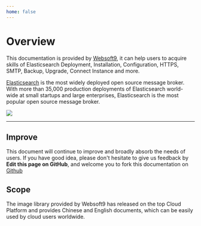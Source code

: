 ```yaml
---
home: false
---
```


# Overview

This documentation is provided by [Websoft9](https://www.websoft9.com/), it can help users to acquire skills of Elasticsearch Deployment, Installation, Configuration, HTTPS, SMTP, Backup, Upgrade, Connect Instance and more.

[Elasticsearch](https://elasticsearch-server.apache.org/) is the most widely deployed open source message broker. With more than 35,000 production deployments of Elasticsearch world-wide at small startups and large enterprises, Elasticsearch is the most popular open source message broker.

![](https://libs.websoft9.com/Websoft9/DocsPicture/zh/elasticsearch/elasticsearch-gui-websoft9.png)

---

## Improve

This document will continue to improve and broadly absorb the needs of users. If you have good idea, please don't hesitate to give us feedback by **Edit this page on GitHub**, and welcome you to fork this documentation on [Github](https://github.com/Websoft9/ansible-elasticsearch)

## Scope

The image library provided by Websoft9 has released on the top Cloud Platform and provides Chinese and English documents, which can be easily used by cloud users worldwide.
